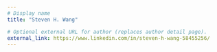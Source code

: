 ```yaml
---
# Display name
title: "Steven H. Wang"

# Optional external URL for author (replaces author detail page).
external_link: https://www.linkedin.com/in/steven-h-wang-58455256/
---
```

